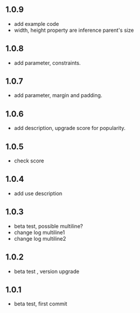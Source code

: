 ## 1.0.9

* add example code
* width, height property are inference parent's size

## 1.0.8

* add parameter, constraints.

## 1.0.7

* add parameter, margin and padding.

## 1.0.6

* add description, upgrade score for popularity.

## 1.0.5

* check score

## 1.0.4

* add use description

## 1.0.3

* beta test, possible multiline?
* change log multiline1
* change log multiline2

## 1.0.2

* beta test , version upgrade

## 1.0.1

* beta test, first commit
